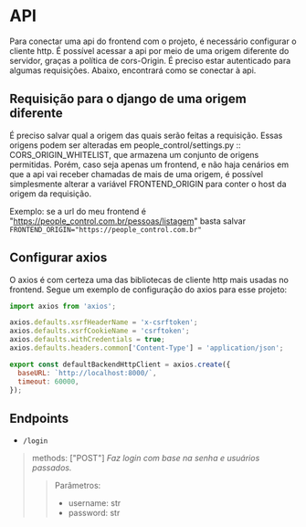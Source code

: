 # API

Para conectar uma api do frontend com o projeto, é necessário configurar o cliente http.
É possível acessar a api por meio de uma origem diferente do servidor, graças a política de cors-Origin.
É preciso estar autenticado para algumas requisições. Abaixo, encontrará como se conectar à api.

## Requisição para o django de uma origem diferente
É preciso salvar qual a origem das quais serão feitas a requisição.
Essas origens podem ser alteradas em people_control/settings.py :: CORS_ORIGIN_WHITELIST,
que armazena um conjunto de origens permitidas.
Porém, caso seja apenas um frontend, e não haja cenários em que a api vai receber chamadas de mais de uma origem,
é possível simplesmente alterar a variável FRONTEND_ORIGIN para conter o host da origem da requisição.

Exemplo: se a url do meu frontend é "https://people_control.com.br/pessoas/listagem"
basta salvar `FRONTEND_ORIGIN="https://people_control.com.br"`


## Configurar axios
O axios é com certeza uma das bibliotecas de cliente http mais usadas no frontend.
Segue um exemplo de configuração do axios para esse projeto:

```js
import axios from 'axios';

axios.defaults.xsrfHeaderName = 'x-csrftoken';
axios.defaults.xsrfCookieName = 'csrftoken';
axios.defaults.withCredentials = true;
axios.defaults.headers.common['Content-Type'] = 'application/json';

export const defaultBackendHttpClient = axios.create({
  baseURL: `http://localhost:8000/`,
  timeout: 60000,
});
```

## Endpoints
- `/login`
> methods: ["POST"]
> *Faz login com base na senha e usuários passados.*
>> Parâmetros:
>> - username: str
>> - password: str
